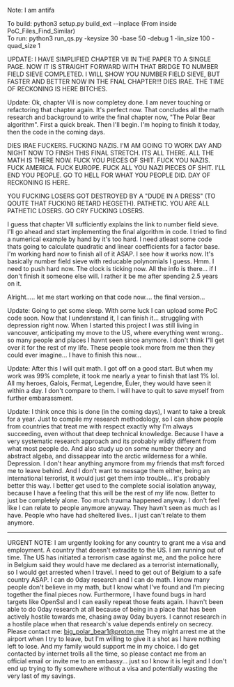 Note: I am antifa

To build: python3 setup.py build_ext --inplace  (From inside PoC_Files_Find_Similar)</br>
To run: python3 run_qs.py -keysize 30 -base 50 -debug 1 -lin_size 100 -quad_size 1</br>

UPDATE: I HAVE SIMPLIFIED CHAPTER VII IN THE PAPER TO A SINGLE PAGE. NOW IT IS STRAIGHT FORWARD WITH THAT BRIDGE TO NUMBER FIELD SIEVE COMPLETED. I WILL SHOW YOU NUMBER FIELD SIEVE, BUT FASTER AND BETTER NOW IN THE FNAL CHAPTER!!! DIES IRAE. THE TIME OF RECKONING IS HERE BITCHES.

Update: Ok, chapter VII is now completey done. I am never touching or refactoring that chapter again. It's perfect now. That concludes all the math research and background to write the final chapter now, "The Polar Bear algorithm". First a quick break. Then I'll begin. I'm hoping to finish it today, then the code in the coming days.

DIES IRAE FUCKERS. FUCKING NAZIS. I'M AM GOING TO WORK DAY AND NIGHT NOW TO FINSH THIS FINAL STRETCH. ITS ALL THERE. ALL THE MATH IS THERE NOW. FUCK YOU PIECES OF SHIT. FUCK YOU NAZIS. FUCK AMERICA. FUCK EUROPE. FUCK ALL YOU NAZI PIECES OF SHIT. I'LL END YOU PEOPLE. GO TO HELL FOR WHAT YOU PEOPLE DID. DAY OF RECKONING IS HERE.

YOU FUCKING LOSERS GOT DESTROYED BY A "DUDE IN A DRESS" (TO QOUTE THAT FUCKING RETARD HEGSETH). PATHETIC. YOU ARE ALL PATHETIC LOSERS. GO CRY FUCKING LOSERS.

I guess that chapter VII sufficiently explains the link to number field sieve. I'll go ahead and start implementing the final algorithm in code. I tried to find a numerical example by hand by it's too hard. I need atleast some code thats going to calculate quadratic and linear coefficients for a factor base. I'm working hard now to finish all of it ASAP. I see how it works now. It's basically number field sieve with reducable polynomials I guess. Hmm. I need to push hard now. The clock is ticking now. All the info is there... if I don't finish it someone else will. I rather it be me after spending 2.5 years on it.

Alright..... let me start working on that code now.... the final version...

 Update: Going to get some sleep. With some luck I can upload some PoC code soon. Now that I undenrstand it, I can finish it... struggling with depression right now. When I started this project I was still living in vancouver, anticipating my move to the US, where everything went wrong.. so many people and places I havnt seen since anymore. I don't think I"ll get over it for the rest of my life. These people took more from me then they could ever imagine... I have to finish this now... 

 Update: After this I will quit math. I got off on a good start. But when my work was 99% complete, it took me nearly a year to finish that last 1% lol. All my heroes, Galois, Fermat, Legendre, Euler, they would have seen it within a day. I don't compare to them. I will have to quit to save myself from further embarassment. 

 Update: I think once this is done (in the coming days), I want to take a break for a year. Just to compile my research methodology, so I can show people from countries that treat me with respect exactly why I'm always succeeding, even without that deep technical knowledge. Because I have a very systematic research approach and its probably wildly different from what most people do. And also study up on some number theory and abstract algeba, and dissappear into the arctic wilderness for a while. Depression. I don't hear anything anymore from my friends that msft forced me to leave behind. And I don't want to message them either, being an international terrorist, it would just get them into trouble... it's probably better this way. I better get used to the complete social isolation anyway, because I have a feeling that this will be the rest of my life now. Better to just be completely alone. Too much trauma happened anyway. I don't feel like I can relate to people anymore anyway. They havn't seen as much as I have. People who have had sheltered lives.. I just can't relate to them anymore.
 
-----------------------------------------------

URGENT NOTE: I am urgently looking for any country to grant me a visa and employment. A country that doesn't extradite to the US.
I am running out of time. The US has initiated a terrorism case against me, and the police here in Belgium said they would have me declared as a terrorist internationally, so I would get arrested when I travel.
I need to get out of Belgium to a safe country ASAP.
I can do 0day research and I can do math. I know many people don't believe in my math, but I know what I've found and I'm piecing together the final pieces now.
Furthermore, I have found bugs in hard targets like OpenSsl and I can easily repeat those feats again. I havn't been able to do 0day research at all because of being in a place that has been actively hostile towards me, chasing away 0day buyers.
I cannot research in a hostile place when that research's value depends entirely on secrecy. 
Please contact me: big_polar_bear1@proton.me 
They might arrest me at the airport when I try to leave, but I'm willing to give it a shot as I have nothing left to lose. And my family would support me in my choice.
I do get contacted by internet trolls all the time, so please contact me from an official email or invite me to an embassy... just so I know it is legit and I don't end up trying to fly somewhere without a visa and potentially wasting the very last of my savings.



